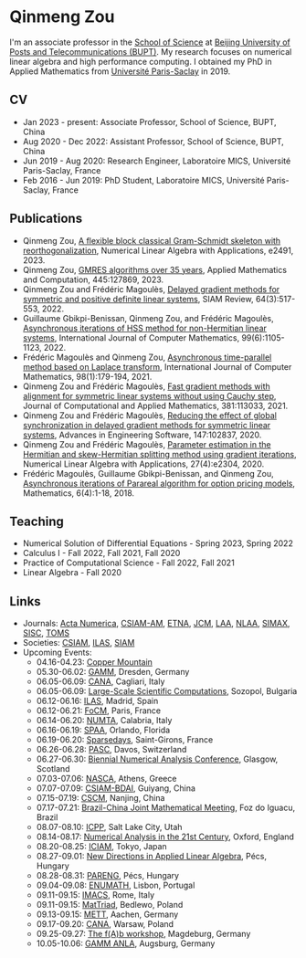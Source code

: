 # Qinmeng Zou

I'm an associate professor in the [School of Science](https://science.bupt.edu.cn) at [Beijing University of Posts and Telecommunications (BUPT)](https://www.bupt.edu.cn). My research focuses on numerical linear algebra and high performance computing. I obtained my PhD in Applied Mathematics from [Université Paris-Saclay](https://www.universite-paris-saclay.fr) in 2019.

<!--
[[Google Scholar](https://scholar.google.com/citations?user=C907JC8AAAAJ&hl=en)][[ORCID](https://orcid.org/0000-0001-7752-8100)]
-->

## CV

* Jan 2023 - present: Associate Professor, School of Science, BUPT, China
* Aug 2020 - Dec 2022: Assistant Professor, School of Science, BUPT, China
* Jun 2019 - Aug 2020: Research Engineer, Laboratoire MICS, Université Paris-Saclay, France
* Feb 2016 - Jun 2019: PhD Student, Laboratoire MICS, Université Paris-Saclay, France

## Publications

* Qinmeng Zou, [A flexible block classical Gram-Schmidt skeleton with reorthogonalization](https://doi.org/10.1002/nla.2491), Numerical Linear Algebra with Applications, e2491, 2023.
* Qinmeng Zou, [GMRES algorithms over 35 years](https://doi.org/10.1016/j.amc.2023.127869), Applied Mathematics and Computation, 445:127869, 2023.
* Qinmeng Zou and Frédéric Magoulès, [Delayed gradient methods for symmetric and positive definite linear systems](https://doi.org/10.1137/20M1321140), SIAM Review, 64(3):517-553, 2022.
* Guillaume Gbikpi-Benissan, Qinmeng Zou, and Frédéric Magoulès, [Asynchronous iterations of HSS method for non-Hermitian linear systems](https://doi.org/10.1080/00207160.2021.1952572), International Journal of Computer Mathematics, 99(6):1105-1123, 2022.
* Frédéric Magoulès and Qinmeng Zou, [Asynchronous time-parallel method based on Laplace transform](https://doi.org/10.1080/00207160.2020.1737029), International Journal of Computer Mathematics, 98(1):179-194, 2021.
* Qinmeng Zou and Frédéric Magoulès, [Fast gradient methods with alignment for symmetric linear systems without using Cauchy step](https://doi.org/10.1016/j.cam.2020.113033), Journal of Computational and Applied Mathematics, 381:113033, 2021.
* Qinmeng Zou and Frédéric Magoulès, [Reducing the effect of global synchronization in delayed gradient methods for symmetric linear systems](https://doi.org/10.1016/j.advengsoft.2020.102837), Advances in Engineering Software, 147:102837, 2020.
* Qinmeng Zou and Frédéric Magoulès, [Parameter estimation in the Hermitian and skew-Hermitian splitting method using gradient iterations](https://doi.org/10.1002/nla.2304), Numerical Linear Algebra with Applications, 27(4):e2304, 2020.
* Frédéric Magoulès, Guillaume Gbikpi-Benissan, and Qinmeng Zou, [Asynchronous iterations of Parareal algorithm for option pricing models](https://doi.org/10.3390/math6040045), Mathematics, 6(4):1-18, 2018.

## Teaching

* Numerical Solution of Differential Equations - Spring 2023, Spring 2022
* Calculus I - Fall 2022, Fall 2021, Fall 2020
* Practice of Computational Science - Fall 2022, Fall 2021
* Linear Algebra - Fall 2020

## Links

* Journals: [Acta Numerica](https://www.cambridge.org/core/journals/acta-numerica), [CSIAM-AM](https://www.global-sci.org/csiam-am), [ETNA](https://etna.math.kent.edu), [JCM](https://www.global-sci.org/jcm), [LAA](https://www.sciencedirect.com/journal/linear-algebra-and-its-applications/issues), [NLAA](https://onlinelibrary.wiley.com/journal/10991506), [SIMAX](https://epubs.siam.org/toc/sjmael/current), [SISC](https://epubs.siam.org/toc/sijcd4/current), [TOMS](https://dl.acm.org/toc/toms/current)
* Societies: [CSIAM](https://www.csiam.org.cn), [ILAS](https://ilasic.org), [SIAM](https://www.siam.org)
* Upcoming Events:
	- 04.16-04.23: [Copper Mountain](https://grandmaster.colorado.edu/copper/)
	- 05.30-06.02: [GAMM](https://jahrestagung.gamm-ev.de), Dresden, Germany
	- 06.05-06.09: [CANA](https://bugs.unica.it/cana23/), Cagliari, Italy
	- 06.05-06.09: [Large-Scale Scientific Computations](https://parallel.bas.bg/Conferences/SciCom23/), Sozopol, Bulgaria
	- 06.12-06.16: [ILAS](https://ilas2023.es), Madrid, Spain
	- 06.12-06.21: [FoCM](https://focm2023.org), Paris, France
	- 06.14-06.20: [NUMTA](https://www.numta.org), Calabria, Italy
	- 06.16-06.19: [SPAA](https://spaa.acm.org), Orlando, Florida
	- 06.19-06.20: [Sparsedays](https://sparsedays.cerfacs.fr/en/), Saint-Girons, France
	- 06.26-06.28: [PASC](https://pasc23.pasc-conference.org), Davos, Switzerland
	- 06.27-06.30: [Biennial Numerical Analysis Conference](https://numericalanalysisconference.org.uk), Glasgow, Scotland
	- 07.03-07.06: [NASCA](https://nasca23.univ-littoral.fr), Athens, Greece
	- 07.07-07.09: [CSIAM-BDAI](https://csiam-bdai2022.casconf.cn), Guiyang, China
	- 07.15-07.19: [CSCM](http://www.cscm2021.com), Nanjing, China
	- 07.17-07.21: [Brazil-China Joint Mathematical Meeting](https://sbm.org.br/jointmeeting-china/), Foz do Iguacu, Brazil
	- 08.07-08.10: [ICPP](https://icpp23.sci.utah.edu), Salt Lake City, Utah
	- 08.14-08.17: [Numerical Analysis in the 21st Century](https://21stcenturyna.github.io), Oxford, England
	- 08.20-08.25: [ICIAM](https://iciam2023.org), Tokyo, Japan
	- 08.27-09.01: [New Directions in Applied Linear Algebra](http://www.birs.ca/events/2023/5-day-workshops/23w5004), Pécs, Hungary
	- 08.28-08.31: [PARENG](https://www.civil-comp.info/2023/), Pécs, Hungary
	- 09.04-09.08: [ENUMATH](https://enumath2023.com), Lisbon, Portugal
	- 09.11-09.15: [IMACS](https://www.imacs2023.eu/), Rome, Italy
	- 09.11-09.15: [MatTriad](https://sparrow.up.poznan.pl/mattriad2023/), Bedlewo, Poland
	- 09.13-09.15: [METT](https://www.igpm.rwth-aachen.de/workshop/mett2023), Aachen, Germany
	- 09.17-09.20: [CANA](https://fedcsis.org/sessions/css/cana), Warsaw, Poland
	- 09.25-09.27: [The f(A)b workshop](https://indico3.mpi-magdeburg.mpg.de/event/30/), Magdeburg, Germany
	- 10.05-10.06: [GAMM ANLA](https://www.uni-augsburg.de/en/fakultaet/mntf/math/tagungen/anla2023/), Augsburg, Germany

<!--
Past Events:

2023:

01.23-01.27: [SNA](https://www.ugn.cas.cz/event/2023/sna/), Ostrava, Czech Republic
02.26-03.03: [SIAM CSE](https://www.siam.org/conferences/cm/conference/cse23), Amsterdam, The Netherlands
03.05-03.10: [Perspectives on Matrix Computations](https://www.birs.ca/events/2023/5-day-workshops/23w5108), Banff, Canada
-->